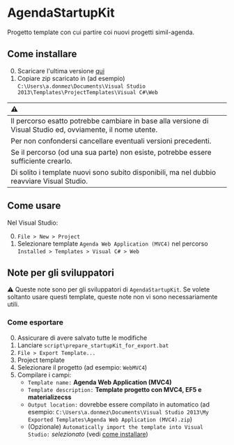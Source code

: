 # AgendaStartupKit

Progetto template con cui partire coi nuovi progetti simil-agenda.


## Come installare

0. Scaricare l'ultima versione [qui](https://github.com/Apex-net/AgendaStartupKit/releases)
0. Copiare zip scaricato in (ad esempio) `C:\Users\a.donmez\Documents\Visual Studio 2013\Templates\ProjectTemplates\Visual C#\Web`

| :warning: |
| :--- |
| Il percorso esatto potrebbe cambiare in base alla versione di Visual Studio ed, ovviamente, il nome utente. |
| Per non confondersi cancellare eventuali versioni precedenti. |
| Se il percorso (od una sua parte) non esiste, potrebbe essere sufficiente crearlo. |
| Di solito i template nuovi sono subito disponibili, ma nel dubbio reavviare Visual Studio. |


## Come usare

Nel Visual Studio:

0.  `File > New > Project`
0.  Selezionare template `Agenda Web Application (MVC4)` nel percorso `Installed > Templates > Visual C# > Web`


## Note per gli sviluppatori

:warning: Queste note sono per gli sviluppatori di `AgendaStartupKit`. Se volete soltanto usare questi template, queste note non vi sono necessariamente utili.

### Come esportare

0. Assicurare di avere salvato tutte le modifiche
0. Lanciare `script\prepare_startupKit_for_export.bat`
0. `File > Export Template...`
0. Project template
0. Selezionare il progetto (ad esempio: `WebMVC4`)
0. Compilare i campi:
   - `Template name:` **Agenda Web Application (MVC4)**
   - `Template description:` **Template progetto con MVC4, EF5 e materializecss**
   - `Output location:` dovrebbe essere compilato in automatico (ad esempio: `C:\Users\a.donmez\Documents\Visual Studio 2013\My Exported Templates\Agenda Web Application (MVC4).zip`)
   - (Opzionale) `Automatically import the template into Visual Studio:` _selezionato_ (vedi [come installare](#come-installare))
